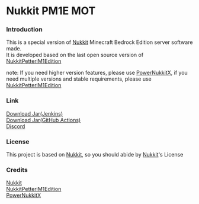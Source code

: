 # Nukkit PM1E MOT

### Introduction
This is a special version of [Nukkit](https://github.com/CloudburstMC/Nukkit) Minecraft Bedrock Edition server software made.  
It is developed based on the last open source version of [NukkitPetteriM1Edition](https://github.com/PetteriM1/NukkitPetteriM1Edition)

note: If you need higher version features, please use [PowerNukkitX](https://github.com/PowerNukkitX/PowerNukkitX), if you need multiple versions and stable requirements, please use [NukkitPetteriM1Edition](https://github.com/PetteriM1/NukkitPetteriM1Edition)

### Link
[Download Jar(Jenkins)](https://ci.lanink.cn/view/Nukkit/job/NukkitPetteriM1Edition/job/MemoriesOfTime/job/master/)  
[Download Jar(GitHub Actions)](https://github.com/MemoriesOfTime/NukkitPetteriM1Edition/actions/workflows/maven.yml?query=branch%3Amaster)  
[Discord](https://discord.gg/pJjQDQC)  

### License
This project is based on [Nukkit](https://github.com/CloudburstMC/Nukkit), so you should abide by [Nukkit](https://github.com/CloudburstMC/Nukkit)'s License

### Credits
[Nukkit](https://github.com/CloudburstMC/Nukkit)  
[NukkitPetteriM1Edition](https://github.com/PetteriM1/NukkitPetteriM1Edition)  
[PowerNukkitX](https://github.com/PowerNukkitX/PowerNukkitX)